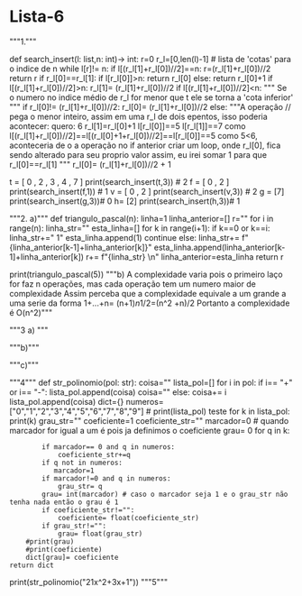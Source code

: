 # Lista-6
"""1."""

def search_insert(l: list,n: int)-> int:
    r=0
    r_l=[0,len(l)-1] # lista de 'cotas' para o indice de n
    while l[r]!= n:
        if l[(r_l[1]+r_l[0])//2]==n:
            r=(r_l[1]+r_l[0])//2
            return r
        if r_l[0]==r_l[1]:
            if l[r_l[0]]>n:
                return r_l[0]
            else:
                return r_l[0]+1
        if l[(r_l[1]+r_l[0])//2]>n:
            r_l[1]= (r_l[1]+r_l[0])//2
        if l[(r_l[1]+r_l[0])//2]<n:
            """ Se o numero no indice médio de r_l for menor que t ele se torna a 'cota inferior' """
            if r_l[0]!= (r_l[1]+r_l[0])//2:
                r_l[0]= (r_l[1]+r_l[0])//2
            else:
                """A operação // pega o menor inteiro, assim em uma r_l de dois epentos, isso poderia acontecer:
                    quero: 6
                    r_l[1]=r_l[0]+1
                    l[r_l[0]]==5
                    l[r_l[1]]==7
                    como l[(r_l[1]+r_l[0])//2]==l[(r_l[0]+1+r_l[0])//2]==l[r_l[0]]==5
                    como 5<6, aconteceria de o a operação no if anterior criar um loop, onde r_l[0], fica sendo alterado para seu proprio valor 
                    assim, eu irei somar 1 para que r_l[0]==r_l[1]
                    """
                r_l[0]= (r_l[1]+r_l[0])//2 + 1
    

t = [ 0 , 2 , 3 , 4 , 7 ]
print(search_insert(t,3)) # 2
f = [ 0 , 2 ]
print(search_insert(f,1)) # 1
v = [ 0 , 2 ]
print(search_insert(v,3)) # 2
g = [7]
print(search_insert(g,3))# 0
h= [2]
print(search_insert(h,3))# 1 



"""2.
a)"""
def triangulo_pascal(n):
    linha=1
    linha_anterior=[]
    r=""
    for i in range(n):
        linha_str=""
        esta_linha=[]
        for k in range(i+1):
            if k==0 or k==i:
                linha_str+=" 1"
                esta_linha.append(1)
                continue
            else:
                linha_str+= f" {linha_anterior[k-1]+linha_anterior[k]}"
                esta_linha.append(linha_anterior[k-1]+linha_anterior[k])
        r+= f"{linha_str} \n"
        linha_anterior=esta_linha
    return r
    
print(triangulo_pascal(5))
"""b) 
A complexidade varia pois o primeiro laço for faz n operações, mas cada operação tem um numero maior de complexidade 
Assim perceba que a complexidade equivale a um grande a uma serie da forma 1+...+n= (n+1)*n*1/2=(n^2 +n)/2
Portanto a complexidade é O(n^2)"""

"""3
a) """

"""b)"""

"""c)"""

"""4"""
def str_polinomio(pol: str):
    coisa=""
    lista_pol=[]
    for i in pol:
        if i== "+" or i== "-":
            lista_pol.append(coisa)
            coisa=""
        else:
            coisa+= i
    lista_pol.append(coisa)
    dict={}
    numeros=["0","1","2","3","4","5","6","7","8","9"]
    # print(lista_pol) teste 
    for k in lista_pol:
        print(k)
        grau_str=""
        coeficiente=1
        coeficiente_str=""
        marcador=0 # quando marcador for igual a um é pois ja definimos o coeficiente
        grau= 0
        for q in k:
            
            if marcador== 0 and q in numeros:
                coeficiente_str+=q
            if q not in numeros:
               marcador=1 
            if marcador!=0 and q in numeros:
                grau_str= q
            grau= int(marcador) # caso o marcador seja 1 e o grau_str não tenha nada então o grau é 1
            if coeficiente_str!="":
                coeficiente= float(coeficiente_str)
            if grau_str!="":
                grau= float(grau_str)
        #print(grau)
        #print(coeficiente)
        dict[grau]= coeficiente
    return dict
    
print(str_polinomio("21x^2+3x+1"))
"""5"""
